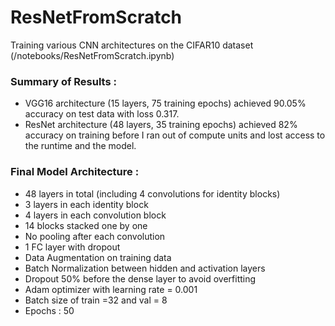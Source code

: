 # ResNetFromScratch
Training various CNN architectures on the CIFAR10 dataset (/notebooks/ResNetFromScratch.ipynb)

### Summary of Results :
- VGG16 architecture (15 layers, 75 training epochs) achieved 90.05% accuracy on test data with loss 0.317.
- ResNet architecture (48 layers, 35 training epochs) achieved 82% accuracy on training before I ran out of compute units and lost access to the runtime and the model.

### Final Model Architecture :

- 48 layers in total (including 4 convolutions for identity blocks)
- 3 layers in each identity block
- 4 layers in each convolution block
- 14 blocks stacked one by one
- No pooling after each convolution
- 1 FC layer with dropout
- Data Augmentation on training data
- Batch Normalization between hidden and activation layers
- Dropout 50% before the dense layer to avoid overfitting
- Adam optimizer with learning rate = 0.001
- Batch size of train =32 and val = 8 
- Epochs : 50